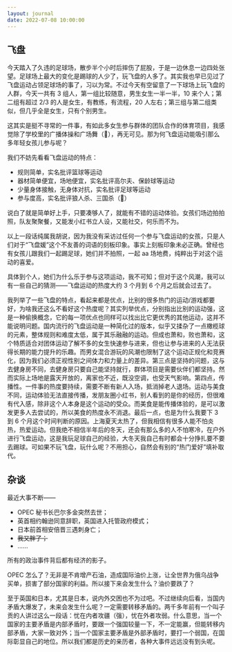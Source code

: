```yaml
---
layout: journal
date: 2022-07-08 10:00:00
---
```


## 飞盘

今天踏入了久违的足球场，散步半个小时后摔伤了屁股，于是一边休息一边四处张望。足球场上最大的变化是踢球的人少了，玩飞盘的人多了。其实我也早已见过了飞盘运动占领足球场的事了，习以为常。不过今天有空留意了一下球场上玩飞盘的人群，今天一共有 3 组人，第一组比较随意，男生女生一半一半，10 来个人；第二组有超过 2/3 的人是女生，有教练，有流程，20 人左右；第三组与第二组类似，但几乎全是女生，只有个别男生。

这其实是挺不寻常的一件事，有如此多女生参与群体的团队合作的体育项目，我感觉除了学校里的广播体操和广场舞（🫣），再无可见。那为何飞盘运动能吸引那么多年轻女孩儿参与呢？

我们不妨先看看飞盘运动的特点：

- 规则简单，实名批评篮球等运动
- 器材简单便宜，场地便宜，实名批评高尔夫、保龄球等运动
- 少量身体接触，无身体对抗，实名批评足球等运动
- 参与度高，实名批评狼人杀、三国杀（🫣）

说白了就是简单好上手，只要凑够人了，就能有不错的运动体验。女孩们场边拍拍照，队友聚聚餐，又能发小红书立人设，又能社交，何乐而不为。

以上一段话纯属我胡说，因为我没有采访过任何一个参与飞盘运动的女孩，只是人们对于“飞盘媛”这个不友善的词语的刻板印象。事实上刻板印象未必正确。曾经也有女孩儿跟我们一起踢足球，她们并不拍照，一起 aa 场地费，纯粹出于对这个运动的喜爱。

具体到个人，她们为什么乐于参与这项运动，我不可知；但对于这个风潮，我可以有一些自己的猜测——飞盘运动的热度大约 3 个月到 6 个月之后就会过去了。

我列举了一些飞盘的特点，看起来都是优点，比别的很多热门的运动/游戏都要好，为啥我还这么不看好这个热度呢？其实列举优点，分别指出比别的运动强，这是一种偷换概念，它的每一项优点也同样可以找出比它更优秀的其他运动，这并不能说明问题。国内流行的飞盘运动是一种简化过的版本，似乎又揉杂了一点橄榄球的元素，整体规则和难度太低，属于其乐融融的运动。但成也萧和，败也萧和，这个特质适合对团体运动了解不多的女生快速参与进来，但也让参与进来的人无法获得长期的能力提升的乐趣。而男女混合游玩的风潮也限制了这个运动正规化和竞赛化，因为我们必须正视性别之间体力和力量上的差异。第三点是坚持的问题，这与去健身房不同，去健身房只要自己能坚持就行，群体项目是需要伙伴们都坚持。然而实际上场地是露天开放的，离家也不近，既没空调，也受天气影响。第四点，传播性。一件事的热度要持续，需要不断有新人入场，抵消掉老人退场。运动与美食不同，运动体验无法直接传播，发朋友圈小红书，别人看到的是你的经历，但很难有代入感，除非这个人本身是这个运动的受众。而美食是能传播体验的，是可以激发更多人去尝试的，所以美食的热度永不消退。最后一点，也是为什么我要下 3 到 6 个月这个时间判断的原因。上海夏天太热了，但我相信有很多人能不怕炎热，热爱运动。但我绝不相信半年后的冬天，还会有那么多的人不怕寒冷，在户外进行飞盘运动，这是我玩足球自己的经验，大冬天我自己有时都会十分挣扎要不要去踢球。可如果不玩飞盘，玩什么呢？不用担心，自然会有别的“热门爱好”填补取代。

## 杂谈

最近大事不断——

- OPEC 秘书长巴尔多金突然去世；
- 英首相约翰逊同意辞职，英国进入托管政府模式；
- 日本前首相安倍晋三遇刺身亡；
- ~~我又胖了；~~
- ……

所有的政治事件背后都有经济的影子。

OPEC 怎么了？无非是不肯增产石油，造成国际油价上涨，让全世界为俄乌战争买单，损害了部分国家的利益。所以接下来会发生什么？油价要跌了？

至于英国和日本，尤其是日本，说内外交困也不为过吧。不过继续向后看，当国内矛盾大爆发了，未来会发生什么呢？一定需要转移矛盾的。两千多年前有一个叫子贡的人讲过这么一段话：忧在内者攻疆（强），忧在外者攻弱。什么意思，当一个国家的主要矛盾是内部矛盾时，要跟一个强国较量一下，不一定能赢，但能转移内部矛盾，大家一致对外；当一个国家主要矛盾是外部矛盾时，要打一个弱国，在国际彰显自己的地位。所以我们都是历史的亲历者，各种大事件远远没有到头呢。
